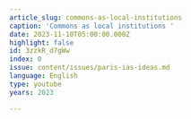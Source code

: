 ```yaml
---
article_slug: commons-as-local-institutions
caption: 'Commons as local institutions '
date: 2023-11-10T05:00:00.000Z
highlight: false
id: 3zzkR_d7gWw
index: 0
issue: content/issues/paris-ias-ideas.md
language: English
type: youtube
years: 2023

---
```

